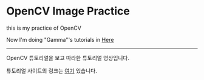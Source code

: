 # OpenCV Image Practice



this is my practice of OpenCV



Now I'm doing "Gamma"'s tutorials in [Here](https://opencv-python.readthedocs.io/ )



---

OpenCV 튜토리얼을 보고 따라한 튜토리얼 영상입니다.

튜토리얼 사이트의 링크는 [여기](https://opencv-python.readthedocs.io/ ) 있습니다.

